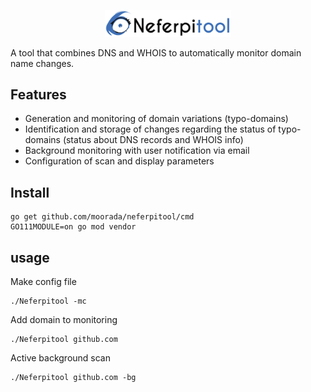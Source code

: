 <p align="center">
  <img alt="Neferpitool" src="https://raw.githubusercontent.com/moorada/neferpitool/master/logo.png" width="40%" />
</p>

A tool that combines DNS and WHOIS to automatically monitor domain name changes.

## Features

* Generation and monitoring of domain variations (typo-domains)
* Identification and storage of changes regarding the status of typo-domains (status about DNS records and WHOIS info)
* Background monitoring with user notification via email
* Configuration of scan and display parameters

## Install
```
go get github.com/moorada/neferpitool/cmd
GO111MODULE=on go mod vendor
```

## usage
Make config file
```
./Neferpitool -mc

```
Add domain to monitoring
```
./Neferpitool github.com

```
Active background scan
```
./Neferpitool github.com -bg

```
